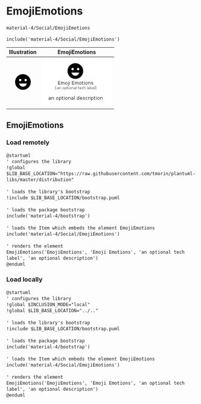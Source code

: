 # EmojiEmotions


```text
material-4/Social/EmojiEmotions
```

```text
include('material-4/Social/EmojiEmotions')
```



| Illustration | EmojiEmotions |
| :---: | :---: |
| ![illustration for Illustration](../../material-4/Social/EmojiEmotions.png) | ![illustration for EmojiEmotions](../../material-4/Social/EmojiEmotions.Local.png) |




## EmojiEmotions

### Load remotely
```plantuml
@startuml
' configures the library
!global $LIB_BASE_LOCATION="https://raw.githubusercontent.com/tmorin/plantuml-libs/master/distribution"

' loads the library's bootstrap
!include $LIB_BASE_LOCATION/bootstrap.puml

' loads the package bootstrap
include('material-4/bootstrap')

' loads the Item which embeds the element EmojiEmotions
include('material-4/Social/EmojiEmotions')

' renders the element
EmojiEmotions('EmojiEmotions', 'Emoji Emotions', 'an optional tech label', 'an optional description')
@enduml
```

### Load locally
```plantuml
@startuml
' configures the library
!global $INCLUSION_MODE="local"
!global $LIB_BASE_LOCATION="../.."

' loads the library's bootstrap
!include $LIB_BASE_LOCATION/bootstrap.puml

' loads the package bootstrap
include('material-4/bootstrap')

' loads the Item which embeds the element EmojiEmotions
include('material-4/Social/EmojiEmotions')

' renders the element
EmojiEmotions('EmojiEmotions', 'Emoji Emotions', 'an optional tech label', 'an optional description')
@enduml
```

